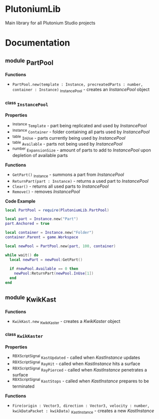 # PlutoniumLib
Main library for all Plutonium Studio projects


# Documentation

## <sup>module</sup> PartPool

**Functions**
- `PartPool.new(template : Instance, precreatedParts : number, container : Instance)` <sub>InstancePool</sub> - creates an *InstancePool* object

### <sup>class</sup> `InstancePool`

**Properties**
- <sup>Instance</sup> `Template` - part being replicated and used by *InstancePool*
- <sup>Instance</sup> `Container` - folder containing all parts used by *InstancePool*
- <sup>table</sup> `InUse` - parts currently being used by *InstancePool*
- <sup>table</sup> `Available` - parts not being used by *InstancePool*
- <sup>number</sup> `ExpansionSize` - amount of parts to add to  *InstancePool* upon depletion of available parts
  
**Functions**
- `GetPart()` <sub>Instance</sub> - summons a part from *InstancePool*
- `ReturnPart(part : Instance)` - returns a used part to *InstancePool*
- `Clear()` - returns all used parts to *InstancePool*
- `Remove()` - removes *InstancePool*

**Code Example**
```lua
local PartPool = require(PlutoniumLib.PartPool)

local part = Instance.new("Part")
part.Anchored = true

local container = Instance.new("Folder")
container.Parent = game.Workspace

local newPool = PartPool.new(part, 100, container)

while wait() do
  local newPart = newPool:GetPart()
  
  if #newPool.Available == 0 then
    newPool:ReturnPart(newPool.InUse[1])
  end
end
```



## <sup>module</sup> KwikKast

**Functions**
- `KwikKast.new` <sub>KwikKaster</sub> - creates a *KwikKaster* object

### <sup>class</sup> `KwikKaster`

**Properties**
- <sup>RBXScriptSignal</sup> `KastUpdated` - called when *KastInstance* updates
- <sup>RBXScriptSignal</sup> `RayHit` - called when *KastInstance* hits a surface
- <sup>RBXScriptSignal</sup> `RayPierced` - called when *KastInstance* penetrates a surface
- <sup>RBXScriptSignal</sup> `KastStops` - called when *KastInstance* prepares to be terminated

**Functions**
- `Fire(origin : Vector3, direction : Vector3, velocity : number, kwikDataPacket : kwikData)` <sub>KastInstance</sub> - creates a new *KastInstance*
